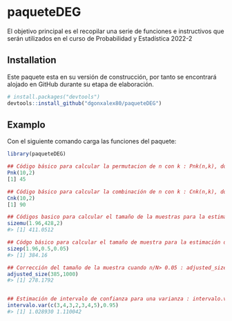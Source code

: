 <!-- README.md is generated from README.Rmd. Please edit that file -->

# paqueteDEG

<!-- badges: start -->
<!-- badges: end -->

El objetivo principal es el recopilar una serie de funciones e
instructivos que serán utilizados en el curso de Probabilidad y
Estadística 2022-2

## Installation

Este paquete esta en su versión de construcción, por tanto se encontrará
alojado en GitHub durante su etapa de elaboración.

``` r
# install.packages("devtools")
devtools::install_github("dgonxalex80/paqueteDEG")
```

## Examplo

Con el siguiente comando carga las funciones del paquete:

``` r
library(paqueteDEG)

## Código básico para calcular la permutacion de n con k : Pnk(n,k), donde n y k son números enteros
Pnk(10,2)
[1] 45

## Código básico para calcular la combinación de n con k : Cnk(n,k), donde n y k son números enteros
Cnk(10,2)
[1] 90

## Códigos basico para calcular el tamaño de la muestras para la estimación de la media con una confianza del 95%, una varianza estimada de 428 y un error de muestreo de 2 : (sizemu(perc_normal,varianza,error))
sizemu(1.96,428,2) 
#> [1] 411.0512

## Códgo básico para calcular el tamaño de muestra para la estimación de una proporción con un nivel de confianza del 95%, prop=0.5 y un error de muestreo de 0.05  (sizep(perc_normal,prop,error))
sizep(1.96,0.5,0.05)
#> [1] 384.16

## Corrección del tamaño de la muestra cuando n/N> 0.05 : adjusted_size(n,N)
adjusted_size(385,1000)
#> [1] 278.1792


## Estimación de intervalo de confianza para una varianza : intervalo.var(x,98)
intervalo.var(c(3,4,3,2,3,4,5),0.95)
#> [1] 1.028930 1.110042

```
